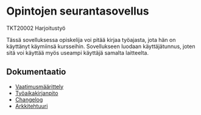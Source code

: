# Opintojen seurantasovellus
TKT20002 Harjoitustyö

Tässä sovelluksessa opiskelija voi pitää kirjaa työajasta, jota hän on käyttänyt käymiinsä kursseihin. Sovellukseen luodaan käyttäjätunnus, joten sitä voi käyttää myös useampi käyttäjä samalta laitteelta.

## Dokumentaatio
- [Vaatimusmäärittely](https://github.com/hhuuskon/ohte-harjoitustyo/blob/master/SeuraaOpintojasi/dokumentaatio/vaatimusmaarittely.md)
- [Työaikakirjanpito](https://github.com/hhuuskon/ohte-harjoitustyo/blob/master/SeuraaOpintojasi/dokumentaatio/tyoaikakirjanpito.md)
- [Changelog](https://github.com/hhuuskon/ohte-harjoitustyo/blob/master/SeuraaOpintojasi/dokumentaatio/changelog.md)
- [Arkkitehtuuri](https://github.com/hhuuskon/ohte-harjoitustyo/blob/master/SeuraaOpintojasi/dokumentaatio/arkkitehtuuri.md)
